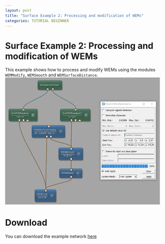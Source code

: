 ```yaml
---
layout: post
title: "Surface Example 2: Processing and modification of WEMs"
categories: TUTORIAL BEGINNER
---
```


# Surface Example 2: Processing and modification of WEMs
This example shows how to process and modify WEMs using the modules `WEMModify`, `WEMSmooth` and `WEMSurfaceDistance`.
![Screenshot](/categories/data_objects/surface_objects/example2/DO7_03.png)

# Download
You can download the example network [here](/categories/data_objects/surface_objects/example2/SurfaceExample2.mlab)
